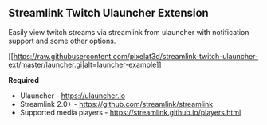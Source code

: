 ## Streamlink Twitch Ulauncher Extension
Easily view twitch streams via streamlink from ulauncher with notification support and some other options.

[[https://raw.githubusercontent.com/pixelat3d/streamlink-twitch-ulauncher-ext/master/launcher.gi|alt=launcher-example]]

**Required**
* Ulauncher - https://ulauncher.io 
* Streamlink 2.0+ - https://github.com/streamlink/streamlink
* Supported media players - https://streamlink.github.io/players.html
